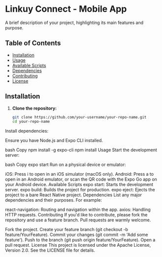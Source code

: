 # Linkuy Connect - Mobile App

A brief description of your project, highlighting its main features and purpose.

## Table of Contents

- [Installation](#installation)
- [Usage](#usage)
- [Available Scripts](#available-scripts)
- [Dependencies](#dependencies)
- [Contributing](#contributing)
- [License](#license)

## Installation

1. **Clone the repository:**

   ```bash
   git clone https://github.com/your-username/your-repo-name.git
   cd your-repo-name
   ```
Install dependencies:

Ensure you have Node.js and Expo CLI installed.

bash
Copy
npm install -g expo-cli
npm install
Usage
Start the development server:

bash
Copy
expo start
Run on a physical device or emulator:

iOS: Press i to open in an iOS simulator (macOS only).
Android: Press a to open in an Android emulator, or scan the QR code with the Expo Go app on your Android device.
Available Scripts
expo start: Starts the development server.
expo build: Builds the project for production.
expo eject: Ejects the project to a bare React Native project.
Dependencies
List any major dependencies and their purposes. For example:

react-navigation: Routing and navigation within the app.
axios: Handling HTTP requests.
Contributing
If you'd like to contribute, please fork the repository and use a feature branch. Pull requests are warmly welcome.

Fork the project.
Create your feature branch (git checkout -b feature/YourFeature).
Commit your changes (git commit -m 'Add some feature').
Push to the branch (git push origin feature/YourFeature).
Open a pull request.
License
This project is licensed under the Apache License, Version 2.0. See the LICENSE file for details.